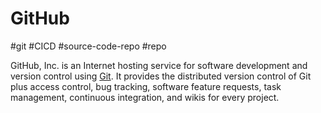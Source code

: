 # GitHub
#git #CICD #source-code-repo #repo 

GitHub, Inc. is an Internet hosting service for software development and version control using [Git](DevOps/GitOps/Git.md). It provides the distributed version control of Git plus access control, bug tracking, software feature requests, task management, continuous integration, and wikis for every project.